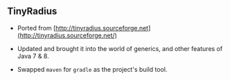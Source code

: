 ## TinyRadius

- Ported from [http://tinyradius.sourceforge.net](http://tinyradius.sourceforge.net/)

- Updated and brought it into the world of generics, and other features of Java 7 & 8.

- Swapped `maven` for `gradle` as the project's build tool.
